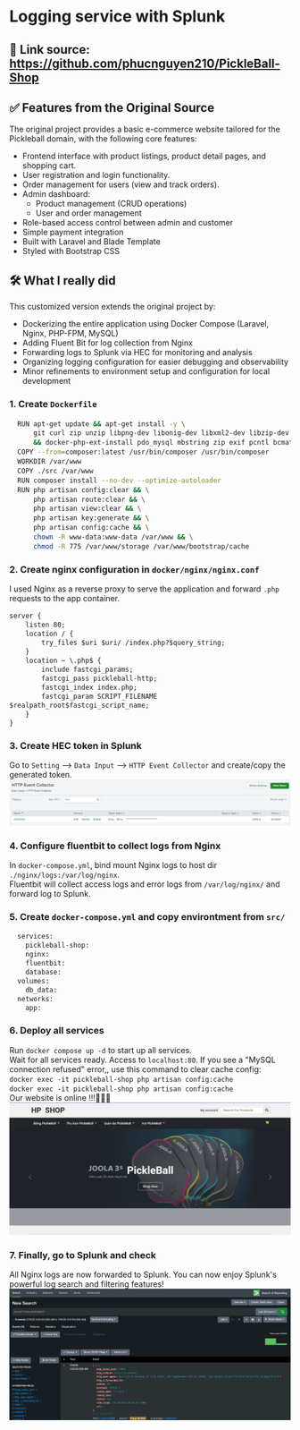 
# Logging service with Splunk

## 🔗 Link source: https://github.com/phucnguyen210/PickleBall-Shop

## ✅ Features from the Original Source
The original project provides a basic e-commerce website tailored for the Pickleball domain, with the following core features:
- Frontend interface with product listings, product detail pages, and shopping cart.
- User registration and login functionality.
- Order management for users (view and track orders).
- Admin dashboard:
  - Product management (CRUD operations)
  - User and order management
- Role-based access control between admin and customer
- Simple payment integration
- Built with Laravel and Blade Template
- Styled with Bootstrap CSS
## 🛠  What I really did
This customized version extends the original project by:
- Dockerizing the entire application using Docker Compose (Laravel, Nginx, PHP-FPM, MySQL)
- Adding Fluent Bit for log collection from Nginx
- Forwarding logs to Splunk via HEC for monitoring and analysis
- Organizing logging configuration for easier debugging and observability
- Minor refinements to environment setup and configuration for local development


### 1. Create `Dockerfile`

```bash
  RUN apt-get update && apt-get install -y \
      git curl zip unzip libpng-dev libonig-dev libxml2-dev libzip-dev \
      && docker-php-ext-install pdo_mysql mbstring zip exif pcntl bcmath gd
  COPY --from=composer:latest /usr/bin/composer /usr/bin/composer
  WORKDIR /var/www
  COPY ./src /var/www
  RUN composer install --no-dev --optimize-autoloader
  RUN php artisan config:clear && \
      php artisan route:clear && \
      php artisan view:clear && \
      php artisan key:generate && \
      php artisan config:cache && \
      chown -R www-data:www-data /var/www && \
      chmod -R 775 /var/www/storage /var/www/bootstrap/cache
```
### 2. Create nginx configuration in `docker/nginx/nginx.conf`
I used Nginx as a reverse proxy to serve the application and forward `.php` requests to the app container.
```
server {
    listen 80;
    location / {
        try_files $uri $uri/ /index.php?$query_string;
    }
    location ~ \.php$ {
        include fastcgi_params;
        fastcgi_pass pickleball-http;
        fastcgi_index index.php;
        fastcgi_param SCRIPT_FILENAME $realpath_root$fastcgi_script_name;
    }
}
```
### 3. Create HEC token in Splunk
Go to `Setting` --> `Data Input` --> `HTTP Event Collector` and create/copy the generated token.
![HEC token](img/HEC_token.png)
### 4. Configure fluentbit to collect logs from Nginx
In `docker-compose.yml`, bind mount Nginx logs to host dir `./nginx/logs:/var/log/nginx`. \
Fluentbit will collect access logs and error logs from `/var/log/nginx/` and forward log to Splunk.
### 5. Create `docker-compose.yml` and copy environtment from `src/`
```
  services:
    pickleball-shop:
    nginx:
    fluentbit:
    database:
  volumes:
    db_data:
  networks:
    app:
```
### 6. Deploy all services
Run `docker compose up -d` to start up all services. \
Wait for all services ready. Access to `localhost:80`. If you see a "MySQL connection refused" error,, use this command to clear cache config: \
`docker exec -it pickleball-shop php artisan config:cache` \
`docker exec -it pickleball-shop php artisan config:cache` \
Our website is online !!!🎉🎉🎉
![Pickleball Website](img/web.png)
### 7. Finally, go to Splunk and  check
All Nginx logs are now forwarded to Splunk. You can now enjoy Splunk's powerful log search and filtering features!
![Splunk search](img/splunk_logs.png)
